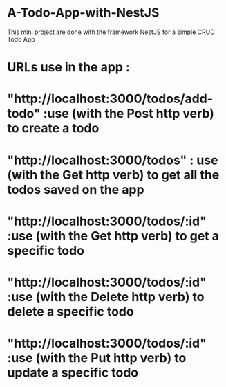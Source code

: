 # A-Todo-App-with-NestJS
This mini project are done with the framework NestJS for a simple CRUD Todo App
# URLs use in the app :
# "http://localhost:3000/todos/add-todo" :use (with the Post http verb) to create a todo 
# "http://localhost:3000/todos" : use (with the Get http verb) to get all the todos saved on the app
# "http://localhost:3000/todos/:id" :use (with the Get http verb) to get a specific todo 
# "http://localhost:3000/todos/:id" :use (with the Delete http verb) to delete a specific todo 
# "http://localhost:3000/todos/:id" :use (with the Put http verb) to update a specific todo 
